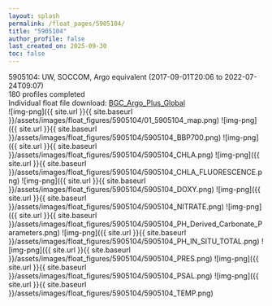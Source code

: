 ```yaml
---
layout: splash
permalink: /float_pages/5905104/
title: "5905104"
author_profile: false
last_created_on: 2025-09-30
toc: false
---
```

 
5905104: UW, SOCCOM, Argo equivalent (2017-09-01T20:06 to 2022-07-24T09:07)\
180 profiles completed\
Individual float file download: [BGC_Argo_Plus_Global](https://ftp.soest.hawaii.edu/bgc_argo_plus/Individual_Floats/outliers_removed/5905104_Sprof_processed.nc)\
![img-png]({{ site.url }}{{ site.baseurl }}/assets/images/float_figures/5905104/01_5905104_map.png)
![img-png]({{ site.url }}{{ site.baseurl }}/assets/images/float_figures/5905104/5905104_BBP700.png)
![img-png]({{ site.url }}{{ site.baseurl }}/assets/images/float_figures/5905104/5905104_CHLA.png)
![img-png]({{ site.url }}{{ site.baseurl }}/assets/images/float_figures/5905104/5905104_CHLA_FLUORESCENCE.png)
![img-png]({{ site.url }}{{ site.baseurl }}/assets/images/float_figures/5905104/5905104_DOXY.png)
![img-png]({{ site.url }}{{ site.baseurl }}/assets/images/float_figures/5905104/5905104_NITRATE.png)
![img-png]({{ site.url }}{{ site.baseurl }}/assets/images/float_figures/5905104/5905104_PH_Derived_Carbonate_Parameters.png)
![img-png]({{ site.url }}{{ site.baseurl }}/assets/images/float_figures/5905104/5905104_PH_IN_SITU_TOTAL.png)
![img-png]({{ site.url }}{{ site.baseurl }}/assets/images/float_figures/5905104/5905104_PRES.png)
![img-png]({{ site.url }}{{ site.baseurl }}/assets/images/float_figures/5905104/5905104_PSAL.png)
![img-png]({{ site.url }}{{ site.baseurl }}/assets/images/float_figures/5905104/5905104_TEMP.png)
